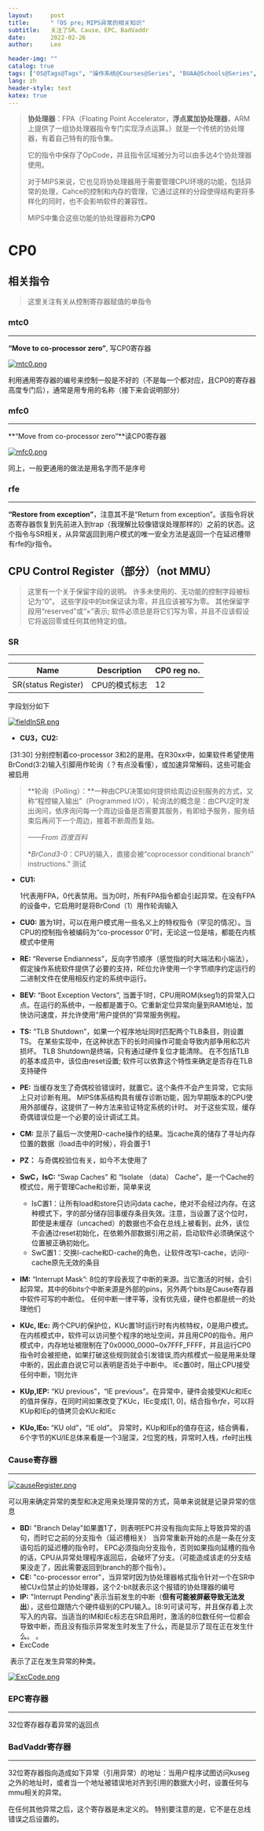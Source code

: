 ```yaml
---
layout:     post
title:      "「OS pre」MIPS异常的相关知识"
subtitle:   关注了SR、Cause、EPC、BadVaddr
date:       2022-02-26
author:     Leo

header-img: ""
catalog: true
tags: ["OS@Tags@Tags", "操作系统@Courses@Series", "BUAA@Schools@Series", "MIPS@Tags@Rags"]
lang: zh
header-style: text
katex: true
---
```


> **协处理器**：FPA（Floating Point Accelerator，**浮点累加协处理器**，ARM上提供了一组协处理器指令专门实现浮点运算。）就是一个传统的协处理器，有着自己特有的指令集。
>
> 它的指令中保存了OpCode，并且指令区域被分为可以由多达4个协处理器使用。
>
> 对于MIPS来说，它也见将协处理器用于需要管理CPU环境的功能，包括异常的处理，Cahce的控制和内存的管理，它通过这样的分段使得结构更将多样化的同时，也不会影响软件的兼容性。
>
> MIPS中集合这些功能的协处理器称为**CP0**

# CP0

## 相关指令

> 这里关注有关从控制寄存器赋值的单指令

### mtc0

---

**“Move to co-processor zero”**, 写CP0寄存器

[![mtc0.png](https://s4.ax1x.com/2022/02/26/bVldIK.png)](https://imgtu.com/i/bVldIK)

利用通用寄存器的编号来控制一般是不好的（不是每一个都对应，且CP0的寄存器高度专门后），通常是用专用的名称（接下来会说明部分）

### mfc0

----

**“Move from co-processor zero”**读CP0寄存器

[![mfc0.png](https://s4.ax1x.com/2022/02/26/bV89V1.png)](https://imgtu.com/i/bV89V1)

同上，一般更通用的做法是用名字而不是序号

### rfe

---

**“Restore from exception”**，注意其不是“Return from exception”。该指令将状态寄存器恢复到先前进入到trap（我理解比较像错误处理那样的）之前的状态。这个指令与SR相关，从异常返回到用户模式的唯一安全方法是返回一个在延迟槽带有rfe的jr指令。  

## CPU Control Register（部分）（not MMU）

> 这里有一个关于保留字段的说明。 许多未使用的、无功能的控制字段被标记为“0”。 这些字段中的bit保证读为零，并且应该被写为零。 其他保留字段用“reserved”或“×”表示; 软件必须总是将它们写为零，并且不应该假设它将返回零或任何其他特定的值。  

### SR

---

| Name                | Description   | CP0 reg no. |
| ------------------- | ------------- | ----------- |
| SR(status Register) | CPU的模式标志 | 12          |

字段划分如下

[![fieldInSR.png](https://s4.ax1x.com/2022/02/26/bVUPIA.png)](https://imgtu.com/i/bVUPIA)

* **CU3，CU2:**

​	[31:30] 分别控制着co-processor 3和2的是用。在R30xx中，如果软件希望使用BrCond(3:2)输入引脚用作轮询（？有点没看懂），或加速异常解码，这些可能会被启用

> ​	**轮询（Polling）：**一种由CPU决策如何提供给周边设别服务的方式，又称“程控输入输出”（Programmed I/O），轮询法的概念是：由CPU定时发出询问，依序询问每一个周边设备是否需要其服务，有即给予服务，服务结束后再问下一个周边，接着不断周而复始。
>
> *——From 百度百科*
>
> **BrCond3-0*：CPU的输入，直接会被“coprocessor conditional branch’’ instructions.” 测试

* **CU1:**

  1代表用FPA，0代表禁用。当为0时，所有FPA指令都会引起异常。在没有FPA的设备中，它启用时是将BrCond（1）用作轮询输入
  
* **CU0:**
  置为1时，可以在用户模式用一些名义上的特权指令（罕见的情况）。当CPU的控制指令被编码为“co-processor 0”时，无论这一位是啥，都能在内核模式中使用
  
* **RE:**
  “Reverse Endianness”，反向字节顺序（感觉指的时大端法和小端法），假定操作系统软件提供了必要的支持，RE位允许使用一个字节顺序约定运行的二进制文件在使用相反约定的系统中运行。

* **BEV:**
  “Boot  Exception Vectors”, 当置于1时，CPU用ROM(kseg1)的异常入口点。在运行的系统中，一般都是置于0。它重新定位异常向量到RAM地址，加快访问速度，并允许使用“用户提供的”异常服务例程。

* **TS:**
  “TLB Shutdown”，如果一个程序地址同时匹配两个TLB条目，则设置TS。 在某些实现中，在这种状态下的长时间操作可能会导致内部争用和芯片损坏。 TLB Shutdown是终端，只有通过硬件复位才能清除。 在不包括TLB的基本成员中，该位由reset设置; 软件可以依靠这个特性来确定是否存在TLB支持硬件  

* **PE:**
  当缓存发生了奇偶校验错误时，就置它。这个条件不会产生异常，它实际上只对诊断有用。 MIPS体系结构具有缓存诊断功能，因为早期版本的CPU使用外部缓存，这提供了一种方法来验证特定系统的计时。 对于这些实现，缓存奇偶错误位是一个必要的设计调试工具。 

* **CM:**
  显示了最后一次使用D-cache操作的结果。当cache真的储存了寻址内存位置的数据（load击中的时候），将会置于1

* **PZ：**
  与奇偶校验位有关，如今不太使用了

* **SwC，IsC:**
  “Swap Caches” 和 “Isolate （data） Cache”，是一个Cache的模式位，用于管理Cache和诊断，简单来说

  * IsC置1：让所有load和store只访问data cache，绝对不会经过内存。在这种模式下，字的部分储存回事缓存条目失效。注意，当设置了这个位时，即使是未缓存（uncached）的数据也不会在总线上被看到，此外，该位不会通过reset初始化，在依赖外部数据引用之前，启动软件必须确保这个位置被正确初始化。
  * SwC置1：交换I-cache和D-cache的角色，让软件改写I-cache，访问I-cache原先无效的条目

* **IM:**
  “Interrupt Mask”: 8位的字段表现了中断的来源。当它激活的时候，会引起异常。其中的6bits个中断来源是外部的pins，另外两个bits是Cause寄存器中软件可写的中断位。
  任何中断一律平等，没有优先级，硬件也都是统一的处理他们

* **KUc, IEc:**
  两个CPU的保护位，KUc置1时运行时有内核特权，0是用户模式。在内核模式中，软件可以访问整个程序的地址空间，并且用CP0的指令。用户模式中，内存地址被限制在了0x0000_0000~0x7FFF_FFFF，并且运行CP0指令时会被拒绝，如果打破这些规则就会引发错误,而内核模式一般是用来处理中断的，因此直白说它可以表明是否处于中断中。
  IEc置0时，阻止CPU接受任何中断，1则允许

* **KUp,IEP:**
  “KU previous”，“IE previous”。在异常中，硬件会接受KUc和IEc的值并保存，在同时间如果改变了KUc，IEc变成[1, 0]，结合指令*rfe*，可以将KUp和IEp的值拷贝会KUc和IEc

* **KUo,IEo:**
  “KU old”，“IE old”。
  异常时，KUp和IEp的值存在这，结合俩看，6个字节的KU/IE总体来看是一个3层深，2位宽的栈，异常时入栈，rfe时出栈



### Cause寄存器

---

[![causeRegister.png](https://s4.ax1x.com/2022/02/26/bZKLAf.png)](https://imgtu.com/i/bZKLAf)

可以用来确定异常的类型和决定用来处理异常的方式，简单来说就是记录异常的信息

* **BD:**
"Branch Delay"如果置1了，则表明EPC并没有指向实际上导致异常的语句，而时它之前的分支指令（延迟槽相关）
当异常重新开始的点是一条在分支语句后的延迟槽的指令时， EPC必须指向分支指令，否则如果指向延槽的指令的话，CPU从异常处理程序返回后，会破坏了分支。（可能造成该走的分支结果没走了，因此需要返回到branch的那个指令）。
* **CE:**
"co-processor error"，当异常时因为协处理器格式指令针对一个在SR中被CUx位禁止的协处理器，这个2-bit就表示这个报错的协处理器的编号
* **IP:**
"Interrupt Pending"表示当前发生的中断（**但有可能被屏蔽导致无法发出**），这些位跟随六个硬件级别的CPU输入。[8:9]可读可写，并且保存着上次写入的内容。当适当的IM和IEc标志在SR启用时，激活的8位数任何一位都会导致中断，而且没有指示异常发生时发生了什么，而是显示了现在正在发生什么。  。
* ExcCode

​		表示了正在发生异常的种类。

[![ExcCode.png](https://s4.ax1x.com/2022/02/26/bZ8ONq.png)](https://imgtu.com/i/bZ8ONq)



### EPC寄存器

---

32位寄存器存着异常的返回点



### BadVaddr寄存器

---

32位寄存器指向造成如下异常（引用异常）的地址：当用户程序试图访问kuseg之外的地址时，或者当一个地址被错误地对齐到引用的数据大小时，设置任何与mmu相关的异常。  

在任何其他异常之后，这个寄存器是未定义的。 特别要注意的是，它不是在总线错误之后设置的。  


